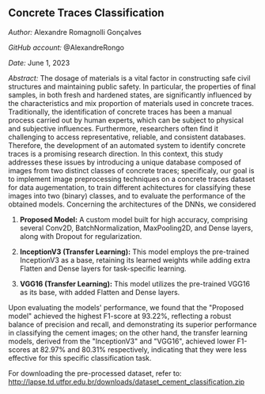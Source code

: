 ## Concrete Traces Classification

*Author:* Alexandre Romagnolli Gonçalves

*GitHub account:* @AlexandreRongo

*Date:* June 1, 2023

*Abstract:* The dosage of materials is a vital factor in constructing safe civil structures and maintaining public safety. In particular, the properties of final samples, in both fresh and hardened states, are significantly influenced by the characteristics and mix proportion of materials used in concrete traces. Traditionally, the identification of concrete traces has been a manual process carried out by human experts, which can be subject to physical and subjective influences. Furthermore, researchers often find it challenging to access representative, reliable, and consistent databases. Therefore, the development of an automated system to identify concrete traces is a promising research direction. In this context, this study addresses these issues by introducing a unique database composed of images from two distinct classes of concrete traces; specificaly, our goal is to implement image preprocessing techniques on a concrete traces dataset for data augementation, to train different achitectures for classifying these images into two (binary) classes, and to evaluate the performance of the obtained models. Concerning the architectures of the DNNs, we considered 

1. **Proposed Model:** A custom model built for high accuracy, comprising several Conv2D, BatchNormalization, MaxPooling2D, and Dense layers, along with Dropout for regularization.

2. **InceptionV3 (Transfer Learning):** This model employs the pre-trained InceptionV3 as a base, retaining its learned weights while adding extra Flatten and Dense layers for task-specific learning.

3. **VGG16 (Transfer Learning):** This model utilizes the pre-trained VGG16 as its base, with added Flatten and Dense layers.

Upon evaluating the models' performance, we found that the "Proposed model" achieved the highest F1-score at 93.22%, reflecting a robust balance of precision and recall, and demonstrating its superior performance in classifying the cement images; on the other hand, the transfer learning models, derived from the "InceptionV3" and "VGG16", achieved lower F1-scores at 82.97% and 80.31% respectively, indicating that they were less effective for this specific classification task.

For downloading the pre-processed dataset, refer to: http://lapse.td.utfpr.edu.br/downloads/dataset_cement_classification.zip
